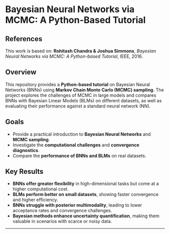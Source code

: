# Bayesian Neural Networks via MCMC: A Python-Based Tutorial

## References
This work is based on: **Rohitash Chandra & Joshua Simmons**, *Bayesian Neural Networks via MCMC: A Python-based Tutorial*, IEEE, 2016.

## Overview
This repository provides a **Python-based tutorial** on Bayesian Neural Networks (BNNs) using **Markov Chain Monte Carlo (MCMC) sampling**. The project explores the challenges of MCMC in large models and compares BNNs with Bayesian Linear Models (BLMs) on different datasets, as well as evaluating their performance against a standard neural network (NN).

## Goals
- Provide a practical introduction to **Bayesian Neural Networks** and **MCMC sampling**.
-  Investigate the **computational challenges** and **convergence diagnostics**.
-  Compare the **performance of BNNs and BLMs** on real datasets.

## Key Results
-  **BNNs offer greater flexibility** in high-dimensional tasks but come at a higher computational cost.
-  **BLMs perform better on small datasets**, showing faster convergence and higher efficiency.
-  **BNNs struggle with posterior multimodality**, leading to lower acceptance rates and convergence challenges.
-  **Bayesian methods enhance uncertainty quantification**, making them valuable in scenarios with scarce or noisy data.




---

